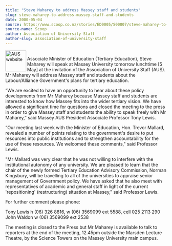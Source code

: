 ```yaml
---
title: "Steve Maharey to address Massey staff and students"
slug: steve-maharey-to-address-massey-staff-and-students
date: 2000-05-04
source: https://www.scoop.co.nz/stories/ED0005/S00007/steve-maharey-to-address-massey-staff-and-students.htm
source-name: Scoop
author: Association of University Staff
author-slug: association-of-university-staff
---
```


<p><img align="left" width="65" height="65" src="http://www.aus.ac.nz/graphics/auslogo.gif" alt="AUS website" border="0"><br>Associate Minister of
Education (Tertiary Education), Steve Maharey will speak at
Massey University tomorrow lunchtime [5 May] at the
invitation of the Association of University Staff (AUS).  Mr
Maharey will address Massey staff and students about the
Labour/Alliance Government's plans for tertiary
education.</p>

<p>“We are excited to have an opportunity to hear
about these policy developments from Mr Maharey because
Massey staff and students are interested to know how Massey
fits into the wider tertiary vision.  We have allowed a
significant time for questions and closed the meeting to the
press in order to give Massey staff and students the ability
to speak freely with Mr Maharey,” said Massey AUS President
Associate Professor Tony Lewis.</p>

<p>“Our meeting last week
with the Minister of Education, Hon. Trevor Mallard,
revealed a number of points relating to the government's
desire to put resources into public institutions and to
strengthen accountability for the use of these resources. 
We welcomed these comments," said Professor Lewis.</p>

<p>"Mr
Mallard was very clear that he was not willing to interfere
with the institutional autonomy of any university.  We are
pleased to learn that the chair of the newly formed Tertiary
Education Advisory Commission, Norman Kingsbury, will be
travelling to all of the universities to appraise senior
management of Government policy.  We have asked that he also
meet with representatives of academic and general staff in
light of the current 'repositioning' (restructuring)
situation at Massey," said Professor Lewis.</p>



<p>For further
comment please phone:<p>

<p>Tony Lewis h (06) 326 8816, w (06)
3569099 ext 5588, cell 025 2113 290<br>John Waldon w (06)
3569099 ext 2538</p>

<p>The meeting is closed to the Press but Mr
Maharey is available to talk to reporters at the end of the
meeting, 12.45pm outside the Marsden Lecture Theatre, by the
Science Towers on the Massey University main
campus.<br><p>
         